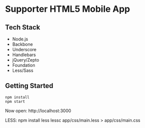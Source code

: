 # Supporter HTML5 Mobile App #

## Tech Stack ##

* Node.js
* Backbone
* Underscore
* Handlebars
* jQuery/Zepto
* Foundation
* Less/Sass

## Getting Started ##

```
npm install
npm start
```
Now open: http://localhost:3000

LESS:
npm install less
lessc app/css/main.less > app/css/main.css